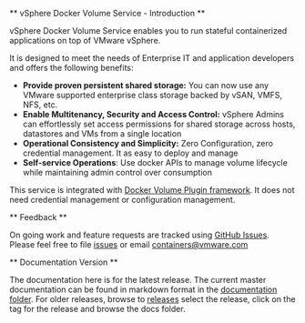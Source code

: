 ** vSphere Docker Volume Service - Introduction **

vSphere Docker Volume Service enables you to run stateful containerized applications on top of VMware vSphere.

It is designed to meet the needs of Enterprise IT and application developers and offers the following benefits:

- **Provide proven persistent shared storage:** You can now use any VMware supported enterprise class storage backed by vSAN, VMFS, NFS, etc.
- **Enable Multitenancy, Security and Access Control:** vSphere Admins can effortlessly set access permissions for shared storage across hosts, datastores and VMs from a single location
- **Operational Consistency and Simplicity:** Zero Configuration, zero credential management. It as easy to deploy and manage
- **Self-service Operations**: Use docker APIs to manage volume lifecycle while maintaining admin control over consumption

This service is integrated with [Docker Volume Plugin framework](https://docs.docker.com/engine/extend/plugins_volume/). It does not need credential management or configuration management.

<script type="text/javascript" src="https://asciinema.org/a/80417.js" id="asciicast-80417" async></script>

** Feedback **

On going work and feature requests are tracked using [GitHub Issues](https://github.com/vmware/vsphere-storage-for-docker/issues). Please feel free to file [issues](https://github.com/vmware/vsphere-storage-for-docker/issues) or email [containers@vmware.com](mailto:containers@vmware.com)

** Documentation Version **

The documentation here is for the latest release. The current master documentation can be found in markdown format in the [documentation folder](https://github.com/vmware/vsphere-storage-for-docker/tree/master/docs). For older releases, browse to [releases](https://github.com/vmware/vsphere-storage-for-docker/releases) select the release, click on the tag for the release and browse the docs folder.
